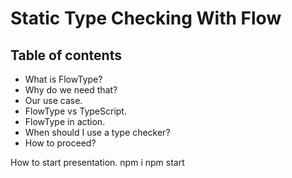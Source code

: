 # Static Type Checking With Flow

## Table of contents
- What is FlowType?
- Why do we need that?
- Our use case.
- FlowType vs TypeScript.
- FlowType in action.
- When should I use a type checker?
- How to proceed?

How to start presentation.
npm i
npm start
